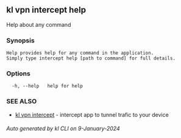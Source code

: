 ## kl vpn intercept help

Help about any command

### Synopsis

```
Help provides help for any command in the application.
Simply type intercept help [path to command] for full details.
```

### Options

```
  -h, --help   help for help
```

### SEE ALSO

* [kl vpn intercept](kl_vpn_intercept.md)  - intercept app to tunnel trafic to your device

###### Auto generated by kl CLI on 9-January-2024
